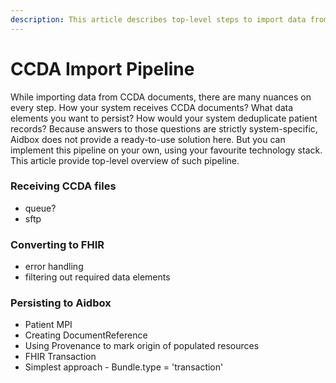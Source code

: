 ```yaml
---
description: This article describes top-level steps to import data from CCDA documents.
---
```


# CCDA Import Pipeline

While importing data from CCDA documents, there are many nuances on every step. How your system receives CCDA documents? What data elements you want to persist? How would your system deduplicate patient records? Because answers to those questions are strictly system-specific, Aidbox does not provide a ready-to-use solution here. But you can implement this pipeline on your own, using your favourite technology stack. This article provide top-level overview of such pipeline.

### Receiving CCDA files

* queue?
* sftp

### Converting to FHIR

* error handling
* filtering out required data elements

### Persisting to Aidbox

* Patient MPI
* Creating DocumentReference
* Using Provenance to mark origin of populated resources
* FHIR Transaction
* Simplest approach - Bundle.type = 'transaction'

